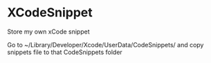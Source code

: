 XCodeSnippet
============

Store my own xCode snippet

Go to ~/Library/Developer/Xcode/UserData/CodeSnippets/
and copy snippets file to that CodeSnippets folder